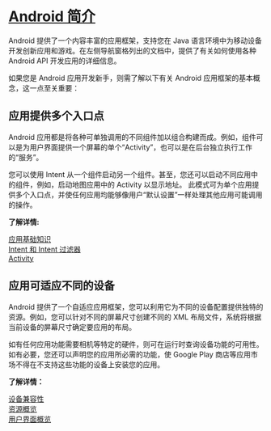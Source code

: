 # [Android 简介](http://developer.android.com/intl/zh-cn/guide/index.html)

Android 提供了一个内容丰富的应用框架，支持您在 Java 语言环境中为移动设备开发创新应用和游戏。在左侧导航窗格列出的文档中，提供了有关如何使用各种 Android API 开发应用的详细信息。

如果您是 Android 应用开发新手，则需了解以下有关 Android 应用框架的基本概念，这一点至关重要：

## 应用提供多个入口点

Android 应用都是将各种可单独调用的不同组件加以组合构建而成。例如，组件可以是为用户界面提供一个屏幕的单个“Activity”，也可以是在后台独立执行工作的“服务”。

您可以使用 Intent 从一个组件启动另一个组件。甚至，您还可以启动不同应用中的组件，例如，启动地图应用中的 Activity 以显示地址。 此模式可为单个应用提供多个入口点，并使任何应用均能够像用户“默认设置”一样处理其他应用可能调用的操作。

**了解详情:**  

[应用基础知识](./应用基础知识.md)  
[Intent 和 Intent 过滤器]()  
[Activity]()  


## 应用可适应不同的设备

Android 提供了一个自适应应用框架，您可以利用它为不同的设备配置提供独特的资源。例如，您可以针对不同的屏幕尺寸创建不同的 XML 布局文件，系统将根据当前设备的屏幕尺寸确定要应用的布局。  

如有任何应用功能需要相机等特定的硬件，则可在运行时查询设备功能的可用性。 如有必要，您还可以声明您的应用所必需的功能，使 Google Play 商店等应用市场不得在不支持这些功能的设备上安装您的应用。  

**了解详情：**  

[设备兼容性]()  
[资源概览]()  
[用户界面概览]()  